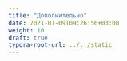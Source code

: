 ```yaml
---
title: "Дополнительно"
date: 2021-01-09T09:26:56+03:00
weight: 10
draft: true
typora-root-url: ../../static
---
```



